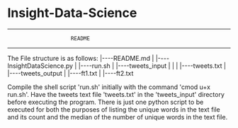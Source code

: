 # Insight-Data-Science
-----------------------------------------------------------------------
                        README
-----------------------------------------------------------------------

The File structure is as follows:
        |----README.md
        |
        |----InsightDataScience.py
        |
        |----run.sh
        |
        |----tweets_input
        |       |
        |       |----tweets.txt
        |
        |----tweets_output
                |
                |----ft1.txt
                |
                |----ft2.txt

Compile the shell script 'run.sh' initially with the command 'cmod u+x run.sh'.
Have the tweets text file 'tweets.txt' in the 'tweets_input' directory before executing the program.
There is just one python script to be executed for both the purposes of listing the unique words in the text file and its count and the median of the number of unique words in the text file.
